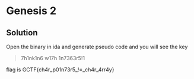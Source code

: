 # Genesis 2

## Solution

Open the binary in ida and generate pseudo code and you will see the key

> 7h1nk1n6 w17h 1n7363r5!1

flag is GCTF{ch4r_p01n73r5\_!=\_ch4r_4rr4y}